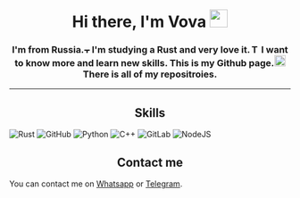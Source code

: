 <h1 align="center">Hi there, I'm Vova <img src="https://github.com/blackcater/blackcater/raw/main/images/Hi.gif" height=32></img></h1>

<h3 align="center">I'm from Russia.<img src="https://www.countryflags.com/wp-content/uploads/russia-flag-png-xl.png" height=10 alt="There is a Russian flag"></img> I'm studying a Rust and very love it.<img src="https://sdtimes.com/wp-content/uploads/2021/02/V37jFq0v_400x400.jpg" height=16 alt="There is an Rust icon"></img> I want to know more and learn new skills. This is my Github page.<img src="https://cdn-icons-png.flaticon.com/512/25/25231.png" height=20></img> There is all of my repositroies.</h3>

___

<h2 align="center">Skills</h2>

![Rust](https://img.shields.io/badge/rust-%23000000.svg?style=for-the-badge&logo=rust&logoColor=orange)
![GitHub](https://img.shields.io/badge/github-%23121011.svg?style=for-the-badge&logo=github&logoColor=white)
![Python](https://img.shields.io/badge/python-3670A0?style=for-the-badge&logo=python&logoColor=ffdd54)
![C++](https://img.shields.io/badge/c++-%2300599C.svg?style=for-the-badge&logo=c%2B%2B&logoColor=white)
![GitLab](https://img.shields.io/badge/gitlab-%23181717.svg?style=for-the-badge&logo=gitlab&logoColor=white)
![NodeJS](https://img.shields.io/badge/NodeJS-green?logo=nodejs&logoColor=green&style=for-the-badge)

<h2 align="center">Contact me</h2>

You can contact me on
[Whatsapp](https://wa.me/79153997414)
or 
[Telegram](https://t.me/+79153997414).
